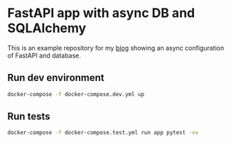 # FastAPI app with async DB and SQLAlchemy

This is an example repository for my [blog](https://rogulski.it) showing an async configuration of FastAPI and database. 

## Run dev environment

```bash
docker-compose -f docker-compose.dev.yml up
```

## Run tests

```bash
docker-compose -f docker-compose.test.yml run app pytest -vv
```
